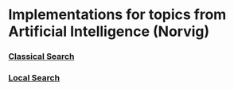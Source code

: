 # Implementations for topics from Artificial Intelligence (Norvig) 

### [Classical Search](https://github.com/WarrenGreen/AI-Norvig/tree/master/ai/search/classical)
### [Local Search](https://github.com/WarrenGreen/AI-Norvig/tree/master/ai/search/local)
